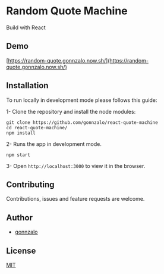# Random Quote Machine

Build with React

## Demo

[https://random-quote.gonnzalo.now.sh/](https://random-quote.gonnzalo.now.sh/)

## Installation

To run locally in development mode please follows this guide:

1- Clone the repository and install the node modules:

```shell
git clone https://github.com/gonnzalo/react-quote-machine
cd react-quote-machine/
npm install
```

2- Runs the app in development mode.

```shell
npm start
```

3- Open `http://localhost:3000` to view it in the browser.

## Contributing

Contributions, issues and feature requests are welcome.

## Author

- [gonnzalo](https://)

## License

[MIT](https://choosealicense.com/licenses/mit/)

